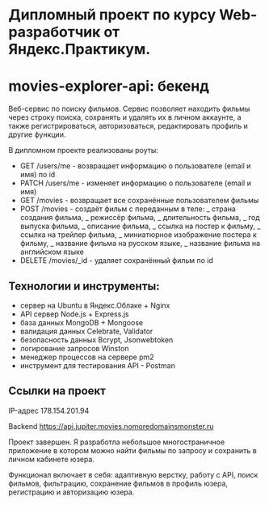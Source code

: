 # Дипломный проект по курсу Web-разработчик от Яндекс.Практикум.

# movies-explorer-api: бекенд

Веб-сервис по поиску фильмов. Сервис позволяет находить фильмы через строку поиска, сохранять и удалять их в личном аккаунте, а также регистрироваться, авторизоваться, редактировать профиль и другие функции.

В дипломном проекте реализованы роуты:

- GET /users/me - возвращает информацию о пользователе (email и имя) по id
- PATCH /users/me - изменяет информацию о пользователе (email и имя)
- GET /movies - возвращает все сохранённые пользователем фильмы
- POST /movies - создаёт фильм c переданным в теле:
  _ страна создания фильма,
  _ режиссёр фильма,
  _ длительность фильма,
  _ год выпуска фильма,
  _ описание фильма,
  _ ссылка на постер к фильму,
  _ ссылка на трейлер фильма,
  _ миниатюрное изображение постера к фильму,
  _ название фильма на русском языке,
  _ название фильма на английском языке
- DELETE /movies/\_id - удаляет сохранённый фильм по id

## Технологии и инструменты:

- сервер на Ubuntu в Яндекс.Облаке + Nginx
- API сервер Node.js + Express.js
- база данных MongoDB + Mongoose
- валидация данных Celebrate, Validator
- безопасность данных Bcrypt, Jsonwebtoken
- логирование запросов Winston
- менеджер процессов на сервере pm2
- инструмент для тестирования API - Postman

## Ссылки на проект

IP-адрес 178.154.201.94

Backend https://api.jupiter.movies.nomoredomainsmonster.ru

Проект завершен. Я разработла небольшое многостраничное приложение в котором можно найти фильмы по запросу и сохранить в личном кабинете юзера.

Функционал включает в себя: адаптивную верстку, работу с API, поиск фильмов, фильтрацию, сохранение фильмов в профиль юзера, регистрацию и авторизацию юзера.
